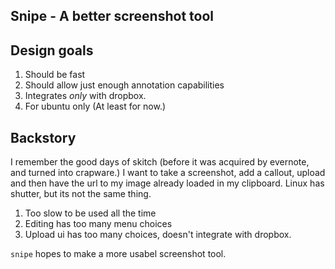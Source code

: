 Snipe - A better screenshot tool
--------------------------------------

Design goals
--------------

1. Should be fast
2. Should allow just enough annotation capabilities
3. Integrates *only* with dropbox.
4. For ubuntu only (At least for now.)

Backstory
---------------

I remember the good days of skitch (before it was acquired by evernote, and turned into crapware.) I want to take a screenshot, add a callout, upload and then have the url to my image already loaded in my clipboard. Linux has shutter, but its not the same thing.

1. Too slow to be used all the time
2. Editing has too many menu choices
3. Upload ui has too many choices, doesn't integrate with dropbox.

`snipe` hopes to make a more usabel screenshot tool.


